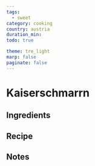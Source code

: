 ```yaml
---
tags:
  - sweet
category: cooking
country: austria
duration_min:
todo: true

theme: tre_light
marp: false
paginate: false
---
```


# Kaiserschmarrn

## Ingredients

## Recipe

## Notes
